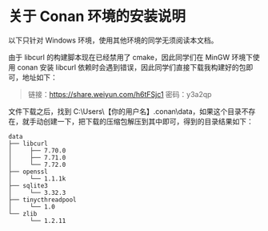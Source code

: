 # 关于 Conan 环境的安装说明

以下只针对 Windows 环境，使用其他环境的同学无须阅读本文档。

由于 libcurl 的构建脚本现在已经禁用了 cmake，因此同学们在 MinGW 环境下使用 conan 安装 libcurl 依赖时会遇到错误，因此同学们直接下载我构建好的包即可，地址如下：

> 链接：https://share.weiyun.com/h6tFSjc1 密码：y3a2qp

文件下载之后，找到 C:\Users\【你的用户名】\.conan\data，如果这个目录不存在，就手动创建一下，把下载的压缩包解压到其中即可，得到的目录结果如下：

```
data
├── libcurl
│     ├── 7.70.0
│     ├── 7.71.0
│     └── 7.72.0
├── openssl
│     └── 1.1.1k
├── sqlite3
│     └── 3.32.3
├── tinycthreadpool
│     └── 1.0
└── zlib
      └── 1.2.11
```